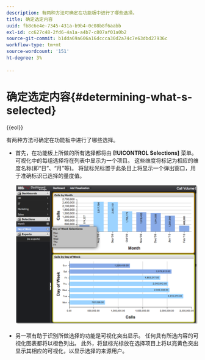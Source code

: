 ```yaml
---
description: 有两种方法可确定在功能板中进行了哪些选择。
title: 确定选定内容
uuid: fb8c6e4e-7345-431a-b9b4-0c08b8f6aabb
exl-id: cc627c48-2fd6-4a1a-a4b7-c807af01a0b2
source-git-commit: b1dda69a606a16dccca30d2a74c7e63dbd27936c
workflow-type: tm+mt
source-wordcount: '151'
ht-degree: 3%

---
```


# 确定选定内容{#determining-what-s-selected}

{{eol}}

有两种方法可确定在功能板中进行了哪些选择。

* 首先，在功能板上所做的所有选择都将由 **[!UICONTROL Selections]** 菜单。 可视化中的每组选择将在列表中显示为一个项目。 这些维度将标记为相应的维度名称(即“日”、“月”等)。 将鼠标光标置于此条目上将显示一个弹出窗口，用于准确标识已选择的量度值。

   ![](assets/selection_identify.png)

* 另一项有助于识别所做选择的功能是可视化突出显示。 任何具有所选内容的可视化图表都将以橙色列出。 此外，将鼠标光标放在选择项目上将以亮黄色突出显示其相应的可视化，以显示选择的来源用户。

